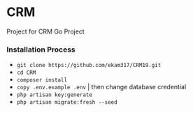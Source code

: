 # CRM


Project for CRM Go Project

### Installation Process
    
- `git clone https://github.com/ekam317/CRM19.git`
- `cd CRM`
- `composer install`
- `copy .env.example .env` | then change database credential
- `php artisan key:generate` 
- `php artisan migrate:fresh --seed` 
